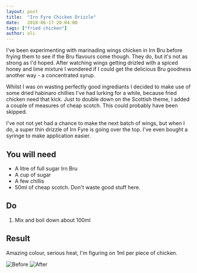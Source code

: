 ```yaml
---
layout: post
title:  "Irn Fyre Chicken Drizzle"
date:   2018-06-17 20:04:00
tags: ["fried chicken"] 
author: oli
---
```


I've been experimenting with marinading wings chicken in Irn Bru before frying them to see if the Bru flavours come though.  They do, but it's not as strong as I'd hoped.  After watching wings getting drizled with a spiced honey and lime mixture I wondered if I could get the delicious Bru goodness another way - a concentrated syrup.

Whilst I was on wasting perfectly good ingrediants I decided to make use of some dried habinaro chillies I've had lurking for a while, because fried chicken need that kick.  Just to double down on the Scottish theme, I added a couple of measures of cheap scotch.  This could probably have been skipped.

I've not not yet had a chance to make the next batch of wings, but when I do, a super thin drizzle of Irn Fyre is going over the top.  I've even bought a syringe to make application easier.


## You will need

* A litre of full sugar Irn Bru
* A cup of sugar
* A few chillis
* 50ml of cheap scotch.  Don't waste good stuff here.


## Do

1. Mix and boil down about 100ml


## Result

Amazing colour, serious heat, I'm figuring on 1ml per piece of chicken.


![Before](/images/blog/irn_fyre_01.jpg)
![After](/images/blog/irn_fyre_02.jpg)
